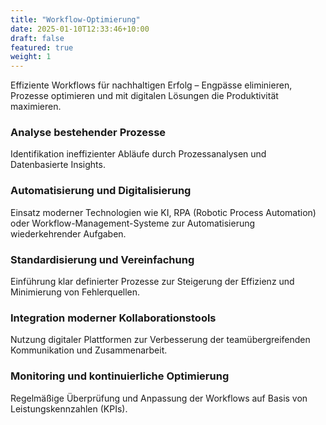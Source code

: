 ```yaml
---
title: "Workflow-Optimierung"
date: 2025-01-10T12:33:46+10:00
draft: false
featured: true
weight: 1
---
```

Effiziente Workflows für nachhaltigen Erfolg – Engpässe eliminieren, Prozesse optimieren und mit digitalen Lösungen die Produktivität maximieren.
<!--more-->

### Analyse bestehender Prozesse
Identifikation ineffizienter Abläufe durch Prozessanalysen und Datenbasierte Insights.
### Automatisierung und Digitalisierung
Einsatz moderner Technologien wie KI, RPA (Robotic Process Automation) oder Workflow-Management-Systeme zur Automatisierung wiederkehrender Aufgaben.
### Standardisierung und Vereinfachung
Einführung klar definierter Prozesse zur Steigerung der Effizienz und Minimierung von Fehlerquellen.
### Integration moderner Kollaborationstools
Nutzung digitaler Plattformen zur Verbesserung der teamübergreifenden Kommunikation und Zusammenarbeit.
### Monitoring und kontinuierliche Optimierung
Regelmäßige Überprüfung und Anpassung der Workflows auf Basis von Leistungskennzahlen (KPIs).